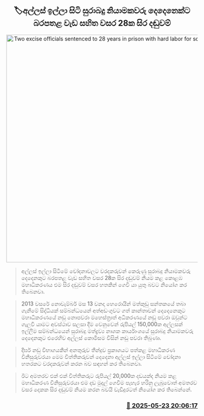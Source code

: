 <p align='center'><b><h2 align='center' title='Two excise officials sentenced to 28 years in prison with hard labor for soliciting bribes'>🏷අල්ලස් ඉල්ලා සිටි සුරාබදු නියාමකවරු දෙදෙනෙක්ට බරපතළ වැඩ සහිත වසර 28ක සිර දඬුවම්</h2></b></p>
<p align='center'><img src='https://helakuru.sgp1.cdn.digitaloceanspaces.com/esana/images/lib/court-2[1].jpg' width='600' alt='Two excise officials sentenced to 28 years in prison with hard labor for soliciting bribes'></p>

> අල්ලස් ඉල්ලා සිටීමේ චෝදනාවලට වරදකරුවන් කෙරුණු සුරාබදු නියාමකවරු දෙදෙනකුට බරපතළ වැඩ සහිත වසර 28ක සිර දඬුවම් නියම කළ කොළඹ මහාධිකරණය එම සිර දඬුවම් වසර හතකින් ගෙවී යා යුතු බවට නියෝග කර තිබෙනවා.

> 2013 වසරේ නොවැම්බර් මස 13 වනදා හෙරොයින් මත්කුඩු සන්තකයේ තබා ගැනීමේ සිද්ධියක් සම්බන්ධයෙන් අත්අඩංගුවට ගත් කාන්තාවන් දෙදෙනෙකුට මහාධිකරණයේ නඩු නොපවරා මහෙස්ත්‍රාත් අධිකරණයේ නඩු පවරා ඔවුන්ට ගැලවී යාමට අවස්ථාව සලසා දීම වෙනුවෙන් රුපියල් 150,000ක අල්ලසක් ඉල්ලීම සම්බන්ධයෙන් සුරාබදු මත්ද්‍රව්‍ය නාශක කාර්යාංශයේ සුරාබදු නියාමකවරු දෙදෙනකුට එරෙහිව අල්ලස් කොමිසම විසින් නඩු පවරා තිබුණා.

> දීර්ඝ නඩු විභාගයකින් අනතුරුව තීන්දුව ප්‍රකාශයට පත්කළ මහාධිකරණ විනිසුරුවරයා මෙම විත්තිකරුවන් දෙදෙනා අල්ලස් ඉල්ලා සිටීමේ චෝදනා හතරකට වරදකරුවන් කරන බව සඳහන් කර තිබෙනවා.

> ඊට අමතරව එක් එක් විත්තිකරුට රුපියල් 20,000ක දඩයක්ද නියම කළ මහාධිකරණ විනිසුරුවරයා එම දඩ මුදල් ගෙවීම පැහැර හරිනු ලැබුවොත් අමතරව වසර දෙකක සිර දඬුවම් නියම කරන බවයි වැඩිදුරටත් නියෝග කර තිබෙන්නේ.



<h3 align='right'><a href='https://www.helakuru.lk/esana/p/110395/'>📅 2025-05-23 20:06:17</a></h3>

